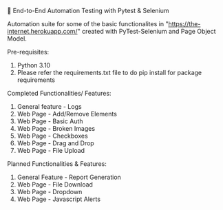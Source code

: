 👋 End-to-End Automation Testing with Pytest & Selenium

Automation suite for some of the basic functionalites in "https://the-internet.herokuapp.com/" created with PyTest-Selenium and Page Object Model.

Pre-requisites:   
  1. Python 3.10
  2. Please refer the requirements.txt file to do pip install for package requirements


Completed Functionalities/ Features:
  1. General feature - Logs
  2. Web Page - Add/Remove Elements
  3. Web Page - Basic Auth
  4. Web Page - Broken Images
  5. Web Page - Checkboxes
  6. Web Page - Drag and Drop
  7. Web Page - File Upload



Planned Functionalities & Features:
  1. General Feature - Report Generation
  2. Web Page - File Download
  3. Web Page - Dropdown
  4. Web Page - Javascript Alerts
